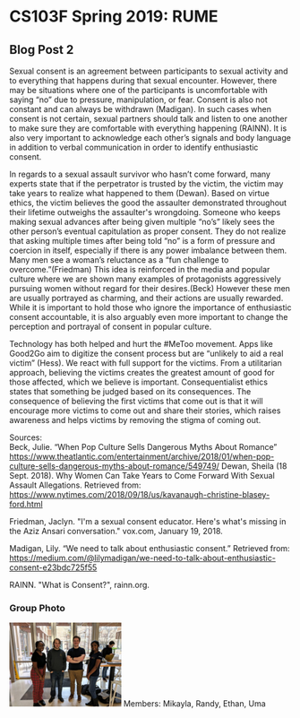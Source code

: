 # CS103F Spring 2019: RUME

## Blog Post 2

Sexual consent is an agreement between participants to sexual activity and to
everything that happens during that sexual encounter. However, there may be situations
where one of the participants is uncomfortable with saying “no” due to pressure, 
manipulation, or fear. Consent is also not constant and can always be withdrawn (Madigan). 
In such cases when consent is not certain, sexual partners should talk and listen to one 
another to make sure they are comfortable with everything happening (RAINN). It is also 
very important to acknowledge each other’s signals and body language in addition to 
verbal communication in order to identify enthusiastic consent. 

In regards to a sexual assault survivor who hasn’t come forward, many experts 
state that if the perpetrator is trusted by the victim, the victim may take years 
to realize what happened to them (Dewan). Based on virtue ethics, the victim believes
 the good the assaulter demonstrated throughout their lifetime outweighs the assaulter's
 wrongdoing. Someone who keeps making sexual advances after being given multiple
 “no’s” likely sees the other person’s eventual capitulation as proper consent. They
 do not realize that asking multiple times after being told “no” is a form of
 pressure and coercion in itself, especially if there is any power imbalance between 
them. Many men see a woman’s reluctance as a “fun challenge to overcome.”(Friedman)
 This idea is reinforced in the media and popular culture where we are shown many
 examples of protagonists aggressively pursuing women without regard for their
 desires.(Beck) However these men are usually portrayed as charming, and their actions 
are usually rewarded. While it is important to hold those who ignore the importance of
enthusiastic consent accountable, it is also arguably even more important to change 
the perception and portrayal of consent in popular culture.

Technology has both helped and hurt the #MeToo movement. Apps like Good2Go
aim to digitize the consent process but are “unlikely to aid a real victim” (Hess). 
We react with full support for the victims. From a utilitarian approach, believing
 the victims creates the greatest amount of good for those affected, which we believe 
is important. Consequentialist ethics states that something be judged based on its consequences.
 The consequence of believing the first victims that come out is that it will encourage more victims 
to come out and share their stories, which raises awareness and helps victims by removing 
the stigma of coming out. 


Sources:
<br />
Beck, Julie. “When Pop Culture Sells Dangerous Myths About Romance” https://www.theatlantic.com/entertainment/archive/2018/01/when-pop-culture-sells-dangerous-myths-about-romance/549749/
Dewan, Sheila (18 Sept. 2018). Why Women Can Take Years to Come Forward With Sexual Assault Allegations. Retrieved from: https://www.nytimes.com/2018/09/18/us/kavanaugh-christine-blasey-ford.html


Friedman, Jaclyn. "I'm a sexual consent educator. Here's what's missing in the Aziz Ansari conversation." vox.com, January 19, 2018.


Madigan, Lily. “We need to talk about enthusiastic consent.” Retrieved from:
https://medium.com/@lilymadigan/we-need-to-talk-about-enthusiastic-consent-e23bdc725f55


RAINN. "What is Consent?", rainn.org.

### Group Photo
<img src="group_picture.JPG" width="200">
Members: Mikayla, Randy, Ethan, Uma
